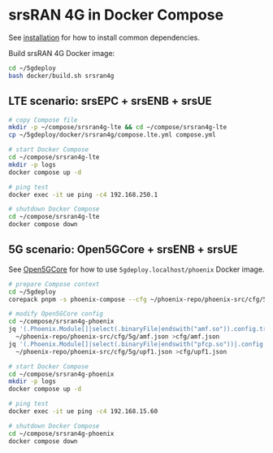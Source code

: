# srsRAN 4G in Docker Compose

See [installation](INSTALL.md) for how to install common dependencies.

Build srsRAN 4G Docker image:

```bash
cd ~/5gdeploy
bash docker/build.sh srsran4g
```

## LTE scenario: srsEPC + srsENB + srsUE

```bash
# copy Compose file
mkdir -p ~/compose/srsran4g-lte && cd ~/compose/srsran4g-lte
cp ~/5gdeploy/docker/srsran4g/compose.lte.yml compose.yml

# start Docker Compose
cd ~/compose/srsran4g-lte
mkdir -p logs
docker compose up -d

# ping test
docker exec -it ue ping -c4 192.168.250.1

# shutdown Docker Compose
cd ~/compose/srsran4g-lte
docker compose down
```

## 5G scenario: Open5GCore + srsENB + srsUE

See [Open5GCore](Open5GCore.md) for how to use `5gdeploy.localhost/phoenix` Docker image.

```bash
# prepare Compose context
cd ~/5gdeploy
corepack pnpm -s phoenix-compose --cfg ~/phoenix-repo/phoenix-src/cfg/5g --out ~/compose/srsran4g-phoenix --ran docker/srsran4g/compose.phoenix.yml

# modify Open5GCore config
cd ~/compose/srsran4g-phoenix
jq '(.Phoenix.Module[]|select(.binaryFile|endswith("amf.so")).config.trackingArea[].taiList) |= [{tac:117}]' \
  ~/phoenix-repo/phoenix-src/cfg/5g/amf.json >cfg/amf.json
jq '(.Phoenix.Module[]|select(.binaryFile|endswith("pfcp.so"))|.config.hacks.qfi) |= 1' \
  ~/phoenix-repo/phoenix-src/cfg/5g/upf1.json >cfg/upf1.json

# start Docker Compose
cd ~/compose/srsran4g-phoenix
mkdir -p logs
docker compose up -d

# ping test
docker exec -it ue ping -c4 192.168.15.60

# shutdown Docker Compose
cd ~/compose/srsran4g-phoenix
docker compose down
```
